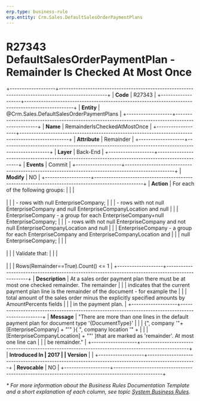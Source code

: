 ```yaml
---
erp.type: business-rule
erp.entity: Crm.Sales.DefaultSalesOrderPaymentPlans
---
```


# R27343 DefaultSalesOrderPaymentPlan - Remainder Is Checked At Most Once
+-------------------+--------------------------------------------------------------------------------------------------+
| **Code**          | R27343                                                                                           |
+-------------------+--------------------------------------------------------------------------------------------------+
| **Entity**        | @Crm.Sales.DefaultSalesOrderPaymentPlans                                                         |
+-------------------+--------------------------------------------------------------------------------------------------+
| **Name**          | RemainderIsCheckedAtMostOnce                                                                     |
+-------------------+--------------------------------------------------------------------------------------------------+
| **Attribute**     | Remainder                                                                                        |
+-------------------+--------------------------------------------------------------------------------------------------+
| **Layer**         | Back-End                                                                                         |
+-------------------+--------------------------------------------------------------------------------------------------+
| **Events**        | Commit                                                                                           |
+-------------------+--------------------------------------------------------------------------------------------------+
| **Modify**        | NO                                                                                               |
+-------------------+--------------------------------------------------------------------------------------------------+
| **Action**        | For each of the following groups:                                                                |
|                   | <br/><br/>                                                                                       |
|                   | -   rows with null EnterpriseCompany;                                                            |
|                   | -   rows with not null EnterpriseCompany and null EnterpriseCompanyLocation and null             |
|                   |     EnterpriseCompany - a group for each EnterpriseCompany+null EnterpriseCompany;               |
|                   | -   rows with not null EnterpriseCompany and not null EnterpriseCompanyLocation and null         |
|                   |     EnterpriseCompany - a group for each EnterpriseCompany and EnterpriseCompanyLocation and     |
|                   |     null EnterpriseCompany;                                                                      |
|                   | <br/><br/>                                                                                       |
|                   | Validate that:                                                                                   |
|                   | <br/><br/>                                                                                       |
|                   | Rows(Remainder==True).Count() \<= 1                                                              |
+-------------------+--------------------------------------------------------------------------------------------------+
| **Description**   | At a sales order payment plan there must be at most one checked remainder. The remainder         |
|                   | indicates that the current payment plan line is the remainder of the document - for example the  |
|                   | total amount of the sales order minus the explicitly specified amounts by AmountPercents fields  |
|                   | in the payment plan.                                                                             |
+-------------------+--------------------------------------------------------------------------------------------------+
| **Message**       | \"There are more than one lines in the default payment plan for document type \'{DocumentType}\' |
|                   | {\", company \'\"+ \[EnterpriseCompany\] + \"\'\" }{ \", company location \'\" +                 |
|                   | \[EnterpriseCompanyLocation\] + \"\"\' }that are marked as \'remainder\'. At most one line can   |
|                   | be remainder.\"                                                                                  |
+-------------------+--------------------------------------------------------------------------------------------------+
| **Introduced In   | 2017                                                                                             |
| Version**         |                                                                                                  |
+-------------------+--------------------------------------------------------------------------------------------------+
| **Revocable**     | NO                                                                                               |
+-------------------+--------------------------------------------------------------------------------------------------+

*\* For more information about the Business Rules Documentation Template and a short explanation of each column, see
topic [System Business Rules](../templates/template-description-system-business-rules.md).*
